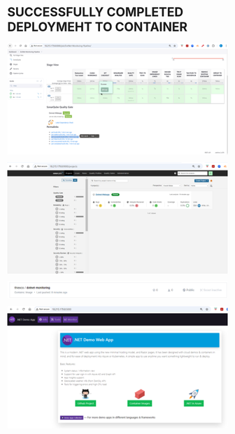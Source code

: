 # SUCCESSFULLY COMPLETED DEPLOYMEHT TO CONTAINER

![Dotnet_Monitoring_Pipeline](./image1.PNG)



![Quality_Gate](./image2.PNG)



![Image_In_Dockerhub](./image3.PNG)



![Dotnet_Monitoring_App](./image4.PNG)